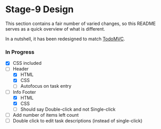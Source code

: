 # Stage-9 Design

This section contains a fair number of varied changes, so this README serves as a quick overview of what is different.

In a nutshell, it has been redesigned to match [TodoMVC](http://todomvc.com/).

### In Progress

* [x] CSS included
* [ ] Header
    * [x] HTML
    * [x] CSS
    * [ ] Autofocus on task entry
* [ ] Info Footer
    * [x] HTML
    * [x] CSS
    * [ ] Should say Double-click and not Single-click
* [ ] Add number of items left count
* [ ] Double click to edit task descriptions (instead of single-click)
